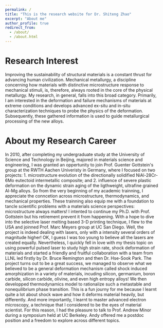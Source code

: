 ```yaml
---
permalink: /
title: "This is the research website for Dr. Shiteng Zhao"
excerpt: "About me"
author_profile: true
redirect_from: 
  - /about/
  - /about.html
---
```


Research Interest
======
Improving the sustainability of structural materials is a constant thrust for advancing human civilization. Mechanical metallurgy, a discipline concerning how materials with distinctive microstructure response to mechanical stimuli, is, therefore, always rooted in the core of the physical metallurgy. My research, in general, falls into this broad category. Primarily, I am interested in the deformation and failure mechanisms of materials at extreme conditions and develops advanced ex-situ and in-situ characterization techniques to probe the physics of the deformation. Subsequently, these gathered information is used to guide metallurgical processing of the new alloys.  

About my Research Career
======
In 2010, after completing my undergraduate study at the University of Science and Technology in Beijing, majored in materials science and engineering, I was granted an oppertunity to join Prof. Guenter Gottstein's group at the RWTH Aachen Univeristy in Germany, where I focused on two projects: 1. microstructure evolution of the directionally solidified NiAl-28Cr-6Mo eutectoid intermetallic composite; and 2. influence of severe plastic deformation on the dynamic strain aging of the ligthweight, ultrafine grained Al-Mg alloys. So from the very beginning of my academic trainning, I appreciate the conncetion across microstructure, thermodynamics, and mechanical properties. These trainning also equip me with a foundation to tancle scientific problems with a materials science perspectives: microstructure always matters! I intented to continue my Ph.D. with Prof. Gottstein but his retirement prevent it from happening. With a hope to dive into the selective laser melting based 3-D printing technique, I flew to the USA and joinned Prof. Marc Meyers group at UC San Diego. Well, the project is indeed dealing with lasers, only with a intensity several orders of magnitude higher! OK, I guess I was too young to believe all the lasers are created equally. Nevertheless, I quickly fell in love with my thesis topic on using powerful pulsed laser to study high strain rate, shock deformation of materials and started a friendly and fruitful collaboration with a team from LLNL led firstly by Dr. Bruce Remington and then Dr. Hse-Sook Park. The project turns out to be a great success, we managed to observe what we believed to be a general deformation mechanism called shock induced amorphization in a variety of materials, incuding silicon, germanium, boron carbide, silicon carbide, olivine, and even high entropy alloys! We then developped thermodynamics model to rationalize such a metastable and nonequilibrium phase transition. This is a fun journy for me because I learnt quite a lot about shock wave and how it deforms material heavily, but differently. And more importantly, I learnt to master advanced electron microscopy, a technique that I considered to be the eyes of material scientist. For this reason, I had the pleasure to talk to Prof. Andrew Minor during a symposium held at UC Berkeley. Andy offered me a postdoc position and a freedom to explore across different topics. 


